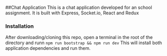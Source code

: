 ##Chat Application
This is a chat application developed for an school assignment.  It is built with Express, Socket.io, React and Redux

### Installation
After downloading/cloning this repo, open a terminal in the root of the directory and runn ```npm run bootstrap && npm run dev```
This will install both application dependencies and run them.
